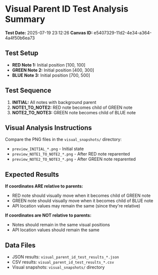 # Visual Parent ID Test Analysis Summary

**Test Date:** 2025-07-19 23:12:26
**Canvas ID:** e5407329-11d2-4e34-a364-4a4f50b6ea73

## Test Setup

- **RED Note 1:** Initial position [100, 100]
- **GREEN Note 2:** Initial position [400, 300]
- **BLUE Note 3:** Initial position [700, 500]

## Test Sequence

1. **INITIAL:** All notes with background parent
2. **NOTE1_TO_NOTE2:** RED note becomes child of GREEN note
3. **NOTE2_TO_NOTE3:** GREEN note becomes child of BLUE note

## Visual Analysis Instructions

Compare the PNG files in the `visual_snapshots/` directory:

- `preview_INITIAL_*.png` - Initial state
- `preview_NOTE1_TO_NOTE2_*.png` - After RED note reparented
- `preview_NOTE2_TO_NOTE3_*.png` - After GREEN note reparented

## Expected Results

**If coordinates ARE relative to parents:**
- RED note should visually move when it becomes child of GREEN note
- GREEN note should visually move when it becomes child of BLUE note
- API location values may remain the same (since they're relative)

**If coordinates are NOT relative to parents:**
- Notes should remain in the same visual positions
- API location values should remain the same

## Data Files

- JSON results: `visual_parent_id_test_results_*.json`
- CSV results: `visual_parent_id_test_results_*.csv`
- Visual snapshots: `visual_snapshots/` directory

